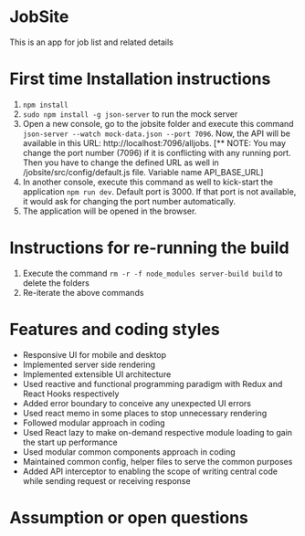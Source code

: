 # JobSite

This is an app for job list and related details

# First time Installation instructions

1. `npm install`
2. `sudo npm install -g json-server` to run the mock server
3. Open a new console, go to the jobsite folder and execute this command `json-server --watch mock-data.json --port 7096`. Now, the API will be available in this URL: http://localhost:7096/alljobs. [** NOTE: You may change the port number (7096) if it is conflicting with any running port. Then you have to change the defined URL as well in /jobsite/src/config/default.js file. Variable name API_BASE_URL]
4. In another console, execute this command as well to kick-start the application `npm run dev`. Default port is 3000. If that port is not available, it would ask for changing the port number automatically.
5. The application will be opened in the browser.

# Instructions for re-running the build

1. Execute the command `rm -r -f node_modules server-build build` to delete the folders
2. Re-iterate the above commands

# Features and coding styles

- Responsive UI for mobile and desktop
- Implemented server side rendering
- Implemented extensible UI architecture
- Used reactive and functional programming paradigm with Redux and React Hooks respectively
- Added error boundary to conceive any unexpected UI errors
- Used react memo in some places to stop unnecessary rendering
- Followed modular approach in coding
- Used React lazy to make on-demand respective module loading to gain the start up performance
- Used modular common components approach in coding
- Maintained common config, helper files to serve the common purposes
- Added API interceptor to enabling the scope of writing central code while sending request or receiving response

# Assumption or open questions
